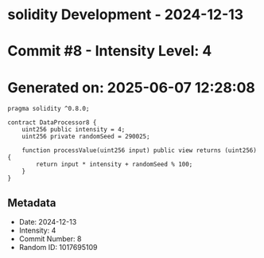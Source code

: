 ﻿# solidity Development - 2024-12-13
# Commit #8 - Intensity Level: 4
# Generated on: 2025-06-07 12:28:08
```solidity
pragma solidity ^0.8.0;

contract DataProcessor8 {
    uint256 public intensity = 4;
    uint256 private randomSeed = 290025;

    function processValue(uint256 input) public view returns (uint256) {
        return input * intensity + randomSeed % 100;
    }
}
```
## Metadata
- Date: 2024-12-13
- Intensity: 4
- Commit Number: 8
- Random ID: 1017695109
